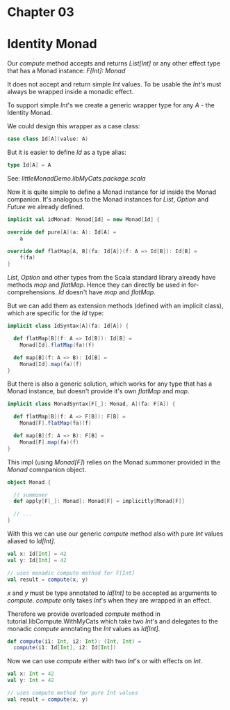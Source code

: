 # Chapter 03

# Identity Monad

Our _compute_ method accepts and returns _List[Int]_ or
any other effect type that has a Monad instance:
_F[Int]: Monad_

It does not accept and return simple _Int_ values. To be
usable the _Int_'s must always be wrapped inside a monadic
effect.

To support simple _Int_'s we create a generic wrapper
type for any _A_ - the Identity Monad.

We could design this wrapper as a case class:

```scala
case class Id[A](value: A)
```

But it is easier to define _Id_ as a type alias:

```scala
type Id[A] = A
```

See: _littleMonadDemo.libMyCats.package.scala_

Now it is quite simple to define a Monad instance for _Id_
inside the Monad companion. It's analogous to the Monad
instances for _List_, _Option_ and _Future_ we already
defined.

```scala
implicit val idMonad: Monad[Id] = new Monad[Id] {

override def pure[A](a: A): Id[A] =
    a

override def flatMap[A, B](fa: Id[A])(f: A => Id[B]): Id[B] =
    f(fa)
}
```

_List_, _Option_ and other types from the Scala standard
library already have methods _map_ and _flatMap_. Hence
they can directly be used in for-comprehensions. _Id_
doesn't have _map_ and _flatMap_.

But we can add them as extension methods (defined with
an implicit class), which are specific for the _Id_ type:

```scala
implicit class IdSyntax[A](fa: Id[A]) {

  def flatMap[B](f: A => Id[B]): Id[B] =
    Monad[Id].flatMap(fa)(f)

  def map[B](f: A => B): Id[B] =
    Monad[Id].map(fa)(f)
}
```

But there is also a generic solution, which works for
any type that has a Monad instance, but doesn't provide
it's own _flatMap_ and _map_.

```scala
implicit class MonadSyntax[F[_]: Monad, A](fa: F[A]) {

  def flatMap[B](f: A => F[B]): F[B] =
    Monad[F].flatMap(fa)(f)

  def map[B](f: A => B): F[B] =
    Monad[F].map(fa)(f)
}
```

This impl (using _Monad[F]_) relies on the Monad summoner
provided in the _Monad_ comnpanion object.

```scala
object Monad {

  // summoner
  def apply[F[_]: Monad]: Monad[F] = implicitly[Monad[F]]

  // ...
}
```

With this we can use our generic _compute_ method also
with pure _Int_ values aliased to _Id[Int]_.

```scala
val x: Id[Int] = 42
val y: Id[Int] = 42

// uses monadic compute method for F[Int]
val result = compute(x, y)
```

_x_ and _y_ must be type annotated to _Id[Int]_ to be accepted as arguments to _compute_. _compute_ only
takes _Int_'s when they are wrapped in an effect.

Therefore we provide overloaded _compute_ method in
tutorial.libCompute.WithMyCats
which take two _Int_'s and delegates to the monadic
_compute_ annotating the _Int_ values as _Id[Int]_.

```scala
def compute(i1: Int, i2: Int): (Int, Int) =
  compute(i1: Id[Int], i2: Id[Int])
```

Now we can use _compute_ either with two _Int_'s or with
effects on _Int_.

```scala
val x: Int = 42
val y: Int = 42

// uses compute method for pure Int values
val result = compute(x, y)
```
